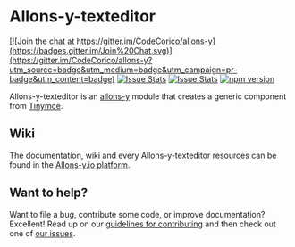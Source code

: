 # Allons-y-texteditor

[![Join the chat at https://gitter.im/CodeCorico/allons-y](https://badges.gitter.im/Join%20Chat.svg)](https://gitter.im/CodeCorico/allons-y?utm_source=badge&utm_medium=badge&utm_campaign=pr-badge&utm_content=badge)
[![Issue Stats](http://issuestats.com/github/codecorico/allons-y-texteditor/badge/issue)](http://issuestats.com/github/codecorico/allons-y)
[![Issue Stats](http://issuestats.com/github/codecorico/allons-y-texteditor/badge/pr)](http://issuestats.com/github/codecorico/allons-y)
[![npm version](https://badge.fury.io/js/allons-y-texteditor.svg)](https://badge.fury.io/js/allons-y-texteditor)

Allons-y-texteditor is an [allons-y](https://github.com/CodeCorico/allons-y) module that creates a generic component from [Tinymce](https://www.npmjs.com/package/tinymce).

## Wiki

The documentation, wiki and every Allons-y-texteditor resources can be found in the [Allons-y.io platform](https://allons-y.io).

## Want to help?

Want to file a bug, contribute some code, or improve documentation? Excellent! Read up on our [guidelines for contributing](CONTRIBUTING.md) and then check out one of [our issues](https://github.com/CodeCorico/allons-y-texteditor/issues).

